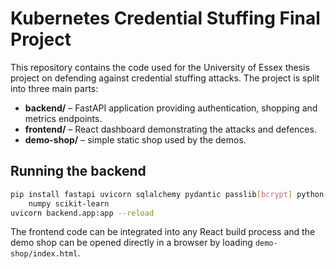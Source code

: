 # Kubernetes Credential Stuffing Final Project

This repository contains the code used for the University of Essex thesis
project on defending against credential stuffing attacks.  The project is
split into three main parts:

* **backend/** – FastAPI application providing authentication, shopping and
  metrics endpoints.
* **frontend/** – React dashboard demonstrating the attacks and defences.
* **demo-shop/** – simple static shop used by the demos.

## Running the backend

```bash
pip install fastapi uvicorn sqlalchemy pydantic passlib[bcrypt] python-jose \
    numpy scikit-learn
uvicorn backend.app:app --reload
```

The frontend code can be integrated into any React build process and the demo
shop can be opened directly in a browser by loading `demo-shop/index.html`.

